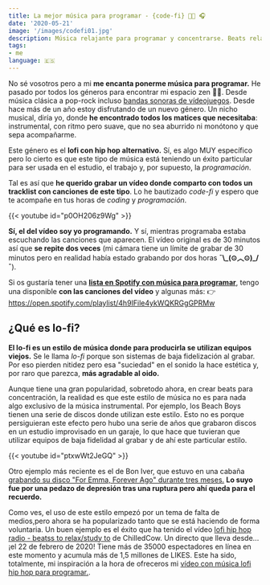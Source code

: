 ```yaml
---
title: La mejor música para programar - {code-fi} 👨‍💻 🎧
date: '2020-05-21'
image: '/images/codefi01.jpg'
description: Música relajante para programar y concentrarse. Beats relajantes, chill con hip hop alternativo y lofi 🎵.
tags:
- me
language: 🇪🇸
---
```


No sé vosotros pero a mi **me encanta ponerme música para programar.** He pasado por todos los géneros para encontrar mi espacio zen 👨‍💻. Desde música clásica a pop-rock incluso [bandas sonoras de vídeojuegos](https://open.spotify.com/playlist/1K9Lxa1YSDaNgjxb3vkIGT). Desde hace más de un año estoy disfrutando de un nuevo género. Un nicho musical, diría yo, donde **he encontrado todos los matices que necesitaba**: instrumental, con ritmo pero suave, que no sea aburrido ni monótono y que sepa acompañarme.

Este género es el **lofi con hip hop alternativo.** Sí, es algo MUY específico pero lo cierto es que este tipo de música está teniendo un éxito particular para ser usada en el estudio, el trabajo y, por supuesto, la *programación*.

Tal es así que **he querido grabar un vídeo donde comparto con todos un tracklist con canciones de este tipo**. Lo he bautizado *code-fi* y espero que te acompañe en tus horas de *coding* y *programación*.

{{< youtube id="p0OH206z9Wg" >}}

**Sí, el del vídeo soy yo programando.** Y sí, mientras programaba estaba escuchando las canciones que aparecen. El vídeo original es de 30 minutos así que **se repite dos veces** (mi cámara tiene un límite de grabar de 30 minutos pero en realidad había estado grabando por dos horas **¯\\\_(⊙︿⊙)_/¯**).

Si os gustaría tener una [**lista en Spotify con música para programar**](https://open.spotify.com/playlist/4h9IFile4ykWQKRGgGPRMw), tengo una disponible **con las canciones del vídeo** y algunas más:
👉 https://open.spotify.com/playlist/4h9IFile4ykWQKRGgGPRMw

## ¿Qué es lo-fi?

**El lo-fi es un estilo de música donde para producirla se utilizan equipos viejos.** Se le llama *lo-fi* porque son sistemas de baja fidelización al grabar. Por eso pierden nitidez pero esa "suciedad" en el sonido la hace estética y, por raro que parezca, **más agradable al oido.**

Aunque tiene una gran popularidad, sobretodo ahora, en crear beats para concentración, la realidad es que este estilo de música no es para nada algo exclusivo de la música instrumental. Por ejemplo, los Beach Boys tienen una serie de discos donde utilizan este estilo. Esto no es porque persiguieran este efecto pero hubo una serie de años que grabaron discos en un estudio improvisado en un garaje, lo que hace que tuvieran que utilizar equipos de baja fidelidad al grabar y de ahí este particular estilo.

{{< youtube id="ptxwWt2JeGQ" >}}

Otro ejemplo más reciente es el de Bon Iver, que estuvo en una cabaña [grabando su disco "For Emma, Forever Ago" durante tres meses.](https://www.youtube.com/watch?v=LuQrLsTUcN0&list=PLbXs0eMAyRFuZ4DrqzdMfLsJZk-K7ZySC) **Lo suyo fue por una pedazo de depresión tras una ruptura pero ahí queda para el recuerdo.**

Como ves, el uso de este estilo empezó por un tema de falta de medios,pero ahora se ha popularizado tanto que se está haciendo de forma voluntaria. Un buen ejemplo es el éxito que ha tenido el vídeo [lofi hip hop radio - beatss to relax/study to](https://www.youtube.com/watch?v=5qap5aO4i9A) de ChilledCow. Un directo que lleva desde... ¡el 22 de febrero de 2020! Tiene más de 35000 espectadores en línea en este momento y acumula más de 1,5 millones de LIKES. Este ha sido, totalmente, mi inspiración a la hora de ofreceros mi [vídeo con música lofi hip hop para programar.](https://www.youtube.com/watch?v=p0OH206z9Wg).